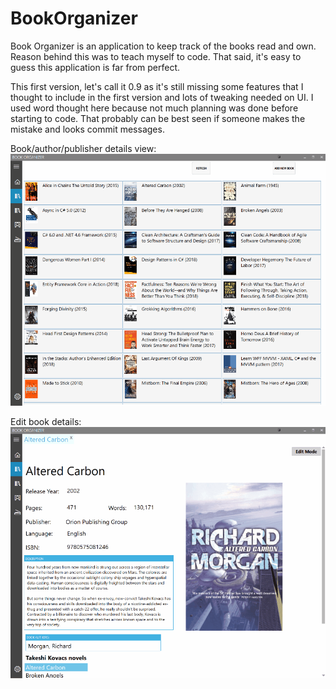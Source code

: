 # BookOrganizer
Book Organizer is an application to keep track of the books read and own. Reason behind this was to teach myself to code. That said, it's easy to guess this application is far from perfect.

This first version, let's call it 0.9 as it's still missing some features that I thought to include in the first version and lots of tweaking needed on UI. I used word thought here because not much planning was done before starting to code. That probably can be best seen if someone makes the mistake and looks commit messages.


Book/author/publisher details view:
![](BookDetails.gif)


Edit book details:
![](EditBook.gif)


